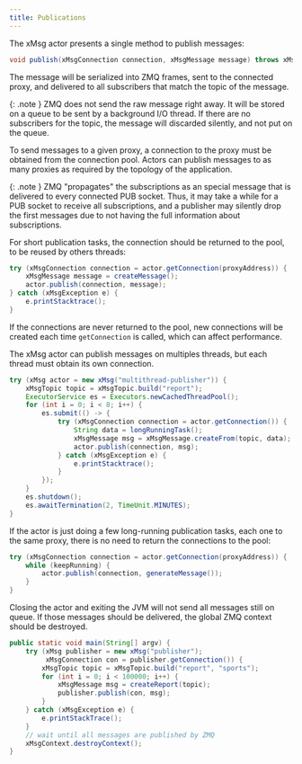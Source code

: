 ```yaml
---
title: Publications
---
```


The xMsg actor presents a single method to publish messages:

```java
void publish(xMsgConnection connection, xMsgMessage message) throws xMsgException
```

The message will be serialized into ZMQ frames, sent to the connected proxy,
and delivered to all subscribers that match the topic of the message.

{: .note }
ZMQ does not send the raw message right away.
It will be stored on a queue to be sent by a background I/O thread.
If there are no subscribers for the topic,
the message will discarded silently, and not put on the queue.

To send messages to a given proxy,
a connection to the proxy must be obtained from the connection pool.
Actors can publish messages to as many proxies as required
by the topology of the application.

{: .note }
ZMQ "propagates" the subscriptions
as an special message that is delivered to every connected PUB socket.
Thus, it may take a while for a PUB socket to receive all subscriptions,
and a publisher may silently drop the first messages
due to not having the full information about subscriptions.

For short publication tasks, the connection should be returned to the pool,
to be reused by others threads:

```java
try (xMsgConnection connection = actor.getConnection(proxyAddress)) {
    xMsgMessage message = createMessage();
    actor.publish(connection, message);
} catch (xMsgException e) {
    e.printStacktrace();
}
```

If the connections are never returned to the pool,
new connections will be created each time `getConnection` is called,
which can affect performance.

The xMsg actor can publish messages on multiples threads,
but each thread must obtain its own connection.

```java
try (xMsg actor = new xMsg("multithread-publisher")) {
    xMsgTopic topic = xMsgTopic.build("report");
    ExecutorService es = Executors.newCachedThreadPool();
    for (int i = 0; i < 8; i++) {
        es.submit(() -> {
            try (xMsgConnection connection = actor.getConnection()) {
                String data = longRunningTask();
                xMsgMessage msg = xMsgMessage.createFrom(topic, data);
                actor.publish(connection, msg);
            } catch (xMsgException e) {
                e.printStacktrace();
            }
        });
    }
    es.shutdown();
    es.awaitTermination(2, TimeUnit.MINUTES);
}
```

If the actor is just doing a few long-running publication tasks,
each one to the same proxy,
there is no need to return the connections to the pool:

```java
try (xMsgConnection connection = actor.getConnection(proxyAddress)) {
    while (keepRunning) {
        actor.publish(connection, generateMessage());
    }
}
```

Closing the actor and exiting the JVM will not send all messages still on queue.
If those messages should be delivered, the global ZMQ context should be
destroyed.

```java
public static void main(String[] argv) {
    try (xMsg publisher = new xMsg("publisher");
         xMsgConnection con = publisher.getConnection()) {
        xMsgTopic topic = xMsgTopic.build("report", "sports");
        for (int i = 0; i < 100000; i++) {
            xMsgMessage msg = createReport(topic);
            publisher.publish(con, msg);
        }
    } catch (xMsgException e) {
        e.printStackTrace();
    }
    // wait until all messages are published by ZMQ
    xMsgContext.destroyContext();
}
```
